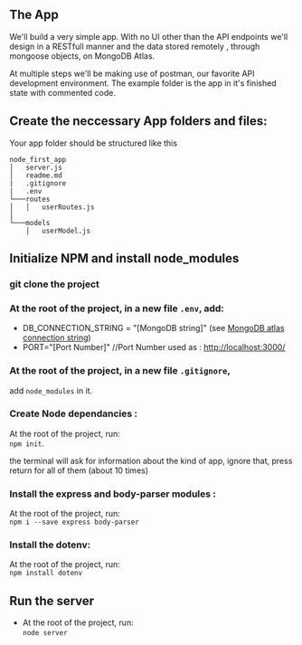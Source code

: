 ## The App

We'll build a very simple app. With no UI other than the API endpoints we'll design in a RESTfull manner and the data stored remotely , through mongoose objects,  on MongoDB Atlas.

At multiple steps we'll be making use of postman, our favorite API development environment.
The example folder is the app in it's finished state with commented code.

## Create the neccessary App folders and files:

Your app folder should be structured like this

```
node_first_app
│   server.js
│   readme.md
|   .gitignore
|	.env
└───routes
│   │   userRoutes.js
│
└───models
    │   userModel.js

```

## Initialize NPM and install node_modules
### git clone the project

### At the root of the project, in a new file `.env`, add:  
* DB_CONNECTION_STRING = "[MongoDB string]" (see [MongoDB atlas connection string](https://docs.mongodb.com/manual/reference/connection-string/))  
* PORT="[Port Number]"			//Port Number used as : [http://localhost:3000/](http://localhost:3000/)

### At the root of the project, in a new file `.gitignore`,  
add `node_modules` in it.

### Create Node dependancies :  
At the root of the project, run:     
`npm init`.

the terminal will ask for information about the kind of app, ignore that, press return for all of them (about 10 times) 

### Install the express and body-parser modules :   
At the root of the project, run:   
`npm i --save express body-parser`  

### Install the dotenv:  
At the root of the project, run:  
`npm install dotenv`

## Run the server 
* At the root of the project, run:  
`node server`


